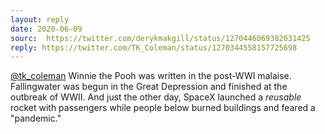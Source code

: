 ```yaml
---
layout: reply
date: 2020-06-09
sourc:  https://twitter.com/derykmakgill/status/1270446069382631425
reply: https://twitter.com/TK_Coleman/status/1270344558157725698
---
```


[@tk_coleman](https://twitter.com/tk_coleman) Winnie the Pooh was written in the post-WWI malaise. Fallingwater was begun in the Great Depression and finished at the outbreak of WWII. And just the other day, SpaceX launched a *reusable* rocket with passengers while people below burned buildings and feared a "pandemic."
